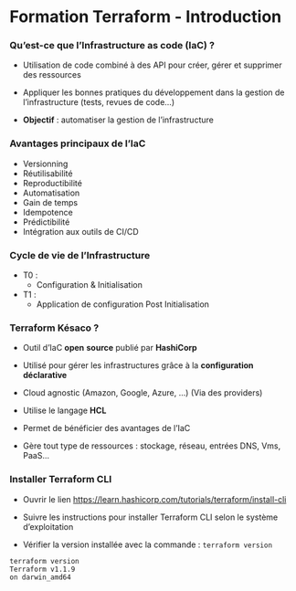 # Formation Terraform - Introduction

### Qu’est-ce que l’Infrastructure as code (IaC) ?

- Utilisation de code combiné à des API pour créer, gérer et supprimer des ressources

- Appliquer les bonnes pratiques du développement dans la gestion de l’infrastructure (tests, revues de code…)

- **Objectif** : automatiser la gestion de l’infrastructure

### Avantages principaux de l’IaC

- Versionning 
- Réutilisabilité
- Reproductibilité
- Automatisation
- Gain de temps
- Idempotence
- Prédictibilité
- Intégration aux outils de CI/CD

### Cycle de vie de  l’Infrastructure

- T0 :
  - Configuration & Initialisation
- T1 :
  - Application de configuration Post Initialisation

### Terraform Késaco ?

- Outil d’IaC **open** **source** publié par **HashiCorp**

- Utilisé pour gérer les infrastructures grâce à la **configuration** **déclarative**

- Cloud agnostic (Amazon, Google, Azure, ...) (Via des providers)

- Utilise le langage **HCL**

- Permet de bénéficier des avantages de l’IaC

- Gère tout type de ressources : stockage, réseau, entrées DNS, Vms, PaaS...


### Installer Terraform CLI

- Ouvrir le lien https://learn.hashicorp.com/tutorials/terraform/install-cli 

- Suivre les instructions pour installer Terraform CLI selon le système d’exploitation

- Vérifier la version installée avec la commande : `terraform version`

```console 
terraform version
Terraform v1.1.9
on darwin_amd64
```

